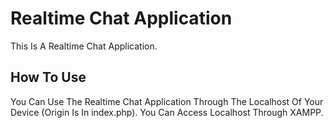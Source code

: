 # Realtime Chat Application
This Is A Realtime Chat Application.

## How To Use
You Can Use The Realtime Chat Application Through The Localhost Of Your Device (Origin Is In index.php). You Can Access Localhost Through XAMPP.
